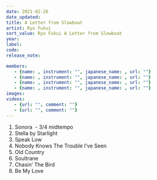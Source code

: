 ```yaml
---
date: 2021-02-26
date_updated: 
title: A Letter from Slowboat
artist: Ryo Fukui
sort_value: Ryo Fukui A Letter from Slowboat
year: 
label: 
code: 
release_note: 

members:
   - {name: , instrument: "", japanese_name: , url: ""}
   - {name: , instrument: "", japanese_name: , url: ""}
   - {name: , instrument: "", japanese_name: , url: ""}
   - {name: , instrument: "", japanese_name: , url: ""}
images: 
videos: 
   - {url: "", comment: ""}
   - {url: "", comment: ""}
---
```



1. Sonora  - 3/4 midtempo
2. Stella by Starlight
3. Speak Low
4. Nobody Knows The Trouble I’ve Seen
1. Old Country
2. Soultrane
3. Chasin’ The Bird
4. Be My Love

